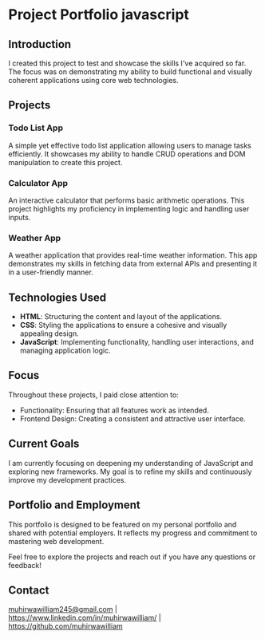 # Project Portfolio javascript

## Introduction
I created this project to test and showcase the skills I've acquired so far. The focus was on demonstrating my ability to build functional and visually coherent applications using core web technologies.

## Projects
### Todo List App
A simple yet effective todo list application allowing users to manage tasks efficiently. It showcases my ability to handle CRUD operations and DOM manipulation to create this project.

### Calculator App
An interactive calculator that performs basic arithmetic operations. This project highlights my proficiency in implementing logic and handling user inputs.

### Weather App
A weather application that provides real-time weather information. This app demonstrates my skills in fetching data from external APIs and presenting it in a user-friendly manner.

## Technologies Used
- **HTML**: Structuring the content and layout of the applications.
- **CSS**: Styling the applications to ensure a cohesive and visually appealing design.
- **JavaScript**: Implementing functionality, handling user interactions, and managing application logic.

## Focus
Throughout these projects, I paid close attention to:
- Functionality: Ensuring that all features work as intended.
- Frontend Design: Creating a consistent and attractive user interface.

## Current Goals
I am currently focusing on deepening my understanding of JavaScript and exploring new frameworks. My goal is to refine my skills and continuously improve my development practices.

## Portfolio and Employment
This portfolio is designed to be featured on my personal portfolio and shared with potential employers. It reflects my progress and commitment to mastering web development.

Feel free to explore the projects and reach out if you have any questions or feedback!

## Contact
muhirwawilliam245@gmail.com | https://www.linkedin.com/in/muhirwawilliam/ |  https://github.com/muhirwawilliam 
